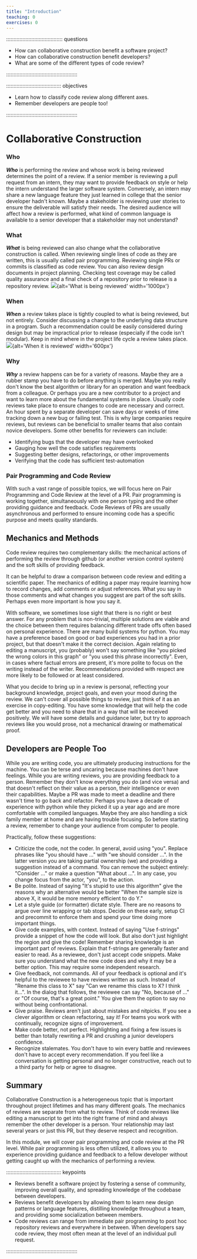 ```yaml
---
title: "Introduction"
teaching: 0
exercises: 0
---
```


:::::::::::::::::::::::::::::::::::::: questions 

- How can collaborative construction benefit a software project?
- How can collaborative construction benefit developers?
- What are some of the different types of code review?

::::::::::::::::::::::::::::::::::::::::::::::::

::::::::::::::::::::::::::::::::::::: objectives

- Learn how to classify code review along different axes.
- Remember developers are people too!

::::::::::::::::::::::::::::::::::::::::::::::::



# Collaborative Construction

### Who
***Who*** is performing the review and whose work is being reviewed determines the point of a review. If a senior member is reviewing a pull request from an intern, they may want to provide feedback on style or help the intern understand the larger software system. Conversely, an intern may share a new language feature they just learned in college that the senior developer hadn't known. Maybe a stakeholder is reviewing user stories to ensure the deliverable will satisfy their needs. The desired audience will affect how a review is performed, what kind of common language is available to a senior developer that a stakeholder may not understand?

### What
***What*** is being reviewed can also change what the collaborative construction is called.
When reviewing single lines of code as they are written, this is usually called
pair programming.  Reviewing single PRs or commits is classified as code review.
You can also review design documents in project planning. Checking test coverage
may be called quality assurance and a final check of a repository prior to
release is a repository review.
![](fig/1.what.svg){alt='What is being reviewed' width='1000px'}

### When
***When*** a review takes place is tightly coupled to what is being reviewed, but not
entirely.  Consider discussing a change to the underlying data structure in a
program.  Such a recommendation could be easily considered during design but
may be impractical prior to release (especially if the code isn't modular).
Keep in mind where in the project life cycle a review takes place.
![](fig/1.when.svg){alt='When it is reviewed' width='600px'}

### Why
***Why*** a review happens can be for a variety of reasons.  Maybe they are a rubber stamp you
have to do before anything is merged.  Maybe you really don't know the best
algorithm or library for an operation and want feedback from a colleague.  Or
perhaps you are a new contributor to a project and want to learn more about the
fundamental systems in place.  Usually code reviews take place to ensure changes
to code are necessary and correct.  An hour spent by a separate developer can
save days or weeks of time tracking down a new bug or failing test.  This is
why large companies require reviews, but reviews can be beneficial to smaller
teams that also contain novice developers.  Some other benefits for reviewers can include:
- Identifying bugs that the developer may have overlooked
- Gauging how well the code satisfies requirements
- Suggesting better designs, refactorings, or other improvements
- Verifying that the code has sufficient test-automation

### Pair Programming and Code Review
With such a vast range of possible topics, we will focus here on Pair Programming
and Code Review at the level of a PR.  Pair programming is working together,
simultaneously with one person typing and the other providing guidance and
feedback.  Code Reviews of PRs are usually asynchronous and performed to ensure
incoming code has a specific purpose and meets quality standards.

## Mechanics and Methods
Code review requires two complementary skills: the mechanical actions of performing
the review through github (or another version control system) and the soft skills
of providing feedback.

It can be helpful to draw a comparison between code review and editing a
scientific paper. The mechanics of editing a paper may require learning how to
record changes, add comments or adjust references.  What you say in those comments
and what changes you suggest are part of the soft skills.  Perhaps even more
important is how you say it.

With software, we sometimes lose sight that there is no right or best answer.
For any problem that is non-trivial, multiple solutions are viable and the choice
between them requires balancing different trade offs often based on personal
experience.  There are many build systems for python.  You may have a preference
based on good or bad experiences you had in a prior project, but that doesn't
make it the correct decision.  Again relating to editing a manuscript, you
(probably) won't say something like "you picked the wrong colors in this graph"
or "you used this phrase incorrectly".  Even, in cases where factual errors are
present, it's more polite to focus on the writing instead of the writer.
Recommendations provided with respect are more likely to be followed or at
least considered.

What you decide to bring up in a review is personal, reflecting your background
knowledge, project goals, and even your mood during the review.  We can't cover
all possible things to review, just think of it as an exercise in copy-editing.
You have some knowledge that will help the code get better and you need to
share that in a way that will be received positively.  We will have some details
and guidance later, but try to approach reviews like you would prose, not a
mechanical drawing or mathematical proof.

## Developers are People Too
While you are writing code, you are ultimately producing instructions for the
machine.  You can be terse and uncaring because machines don't have feelings.
While you are writing reviews, you are providing feedback to a person.  Remember
they don't know everything you do (and vice versa) and that doesn't reflect on
their value as a person, their intelligence or even their capabilities.  Maybe
a PR was made to meet a deadline and there wasn't time to go back and refactor.
Perhaps you have a decade of experience with python while they picked it up a
year ago and are more comfortable with compiled languages.  Maybe they are also
handling a sick family member at home and are having trouble focusing.  So
before starting a review, remember to change your audience from computer to
people.

Practically, follow these suggestions:
- Criticize the code, not the coder.  In general, avoid using "you".  Replace phrases
like "you should have ..." with "we should consider ...".  In the latter version
you are taking partial ownership (we) and providing a suggestion instead of a
command.  You can remove the subject entirely: "Consider ..." or make a question
"What about ...".  In any case, you change focus from the actor, "you", to the
action.
- Be polite.  Instead of saying "It's stupid to use this algorithm" give the
reasons why an alternative would be better "When the sample size is above X,
it would be more memory efficient to do Y."
- Let a style guide (or formatter) dictate style.  There are no reasons to argue
over line wrapping or tab stops.  Decide on these early, setup CI and precommit
to enforce them and spend your time doing more important things.
- Give code examples, with context.  Instead of saying "Use f-strings" provide
a snippet of how the code will look.  But also don't just highlight the region
and give the code!  Remember sharing knowledge is an important part of reviews.
Explain that f-strings are generally faster and easier to read.  As a reviewee,
don't just accept code snippets.  Make sure you understand what the new code does
and why it may be a better option.  This may require some independent research.
- Give feedback, not commands.  All of your feedback is optional and it's helpful
to the reviewee to have reviews written as such.  Instead of "Rename this class
to X" say "Can we rename this class to X?  I think it...".  In the dialog that
follows, the reviewee can say "No, because of ..." or "Of course, that's a great
point."  You give them the option to say no without being confrontational.
- Give praise.  Reviews aren't just about mistakes and nitpicks.  If you see
a clever algorithm or clean refactoring, say it!  For teams you work with
continually, recognize signs of improvement.
- Make code better, not perfect.  Highlighting and fixing a few issues is
better than totally rewriting a PR and crushing a junior developers confidence.
- Recognize stalemates.  You don't have to win every battle and reviewees don't
have to accept every recommendation.  If you feel like a conversation is getting
personal and no longer constructive, reach out to a third party for help or agree
to disagree.

## Summary
Collaborative Construction is a heterogeneous topic that is important throughout
project lifetimes and has many different goals.  The mechanics of reviews are
separate from what to review.  Think of code reviews like editing a manuscript to
get into the right frame of mind and always remember the other developer is
a person. Your relationship may last several years or just this PR, but they
deserve respect and recognition.

In this module, we will cover pair programming and code review at the PR level.
While pair programming is less often utilized, it allows you to experience
providing guidance and feedback to a fellow developer without getting caught up
with the mechanics of performing a review.




::::::::::::::::::::::::::::::::::::: keypoints 

- Reviews benefit a software project by fostering a sense of community,
  improving overall quality, and spreading knowledge of the codebase between
  developers.
- Reviews benefit developers by allowing them to learn new design patterns or
  language features, distilling knowledge throughout a team, and providing
  some socialization between members.
- Code reviews can range from immediate pair programming to post hoc repository
  reviews and everywhere in between.  When developers say code review, they
  most often mean at the level of an individual pull request.

::::::::::::::::::::::::::::::::::::::::::::::::